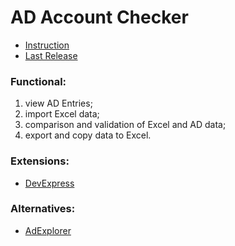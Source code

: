 # AD Account Checker
- [Instruction](https://github.com/Nevod-g/AD-Account-Checker/blob/master/AD%20Account%20Checker/AD%20Checker%20Instruction.pdf)
- [Last Release](https://github.com/Nevod-g/AD-Account-Checker/releases/download/v0.2/AD.Checker.v.0.2.7z)

### Functional: ###
1. view AD Entries;
2. import Excel data;
3. comparison and validation of Excel and AD data;
4. export and copy data to Excel.
   
### Extensions: ###
- [DevExpress](https://www.devexpress.com/)

### Alternatives: ###
- [AdExplorer](https://learn.microsoft.com/en-us/sysinternals/downloads/adexplorer)
